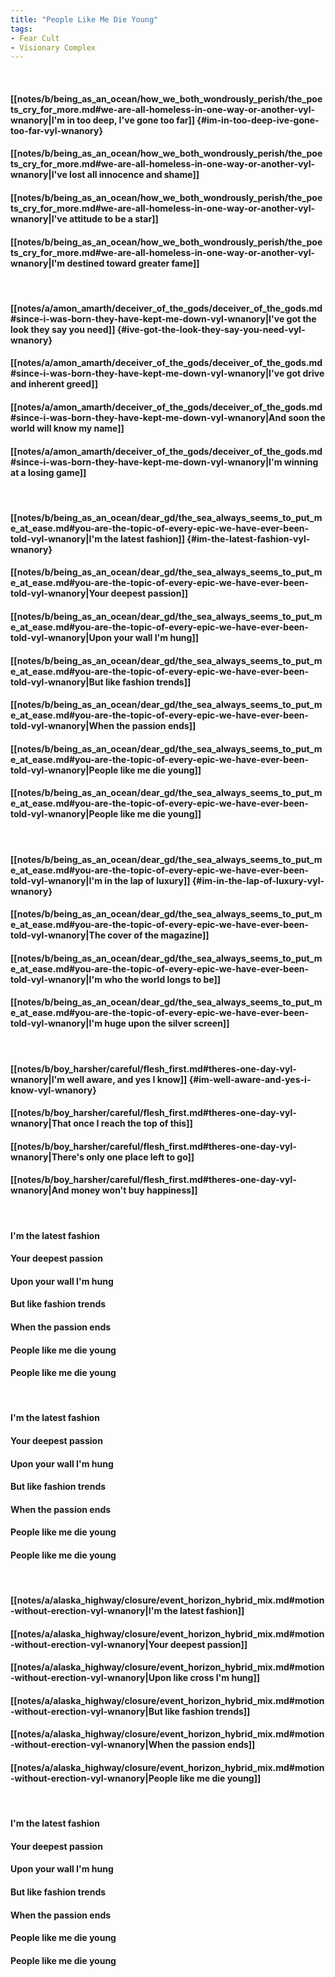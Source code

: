 ```yaml
---
title: "People Like Me Die Young"
tags:
- Fear Cult
- Visionary Complex
---
```

&nbsp;
#### [[notes/b/being_as_an_ocean/how_we_both_wondrously_perish/the_poets_cry_for_more.md#we-are-all-homeless-in-one-way-or-another-vyl-wnanory|I'm in too deep, I've gone too far]] {#im-in-too-deep-ive-gone-too-far-vyl-wnanory}
#### [[notes/b/being_as_an_ocean/how_we_both_wondrously_perish/the_poets_cry_for_more.md#we-are-all-homeless-in-one-way-or-another-vyl-wnanory|I've lost all innocence and shame]]
#### [[notes/b/being_as_an_ocean/how_we_both_wondrously_perish/the_poets_cry_for_more.md#we-are-all-homeless-in-one-way-or-another-vyl-wnanory|I've attitude to be a star]]
#### [[notes/b/being_as_an_ocean/how_we_both_wondrously_perish/the_poets_cry_for_more.md#we-are-all-homeless-in-one-way-or-another-vyl-wnanory|I'm destined toward greater fame]]
&nbsp;
#### [[notes/a/amon_amarth/deceiver_of_the_gods/deceiver_of_the_gods.md#since-i-was-born-they-have-kept-me-down-vyl-wnanory|I've got the look they say you need]] {#ive-got-the-look-they-say-you-need-vyl-wnanory}
#### [[notes/a/amon_amarth/deceiver_of_the_gods/deceiver_of_the_gods.md#since-i-was-born-they-have-kept-me-down-vyl-wnanory|I've got drive and inherent greed]]
#### [[notes/a/amon_amarth/deceiver_of_the_gods/deceiver_of_the_gods.md#since-i-was-born-they-have-kept-me-down-vyl-wnanory|And soon the world will know my name]]
#### [[notes/a/amon_amarth/deceiver_of_the_gods/deceiver_of_the_gods.md#since-i-was-born-they-have-kept-me-down-vyl-wnanory|I'm winning at a losing game]]
&nbsp;
#### [[notes/b/being_as_an_ocean/dear_gd/the_sea_always_seems_to_put_me_at_ease.md#you-are-the-topic-of-every-epic-we-have-ever-been-told-vyl-wnanory|I'm the latest fashion]] {#im-the-latest-fashion-vyl-wnanory}
#### [[notes/b/being_as_an_ocean/dear_gd/the_sea_always_seems_to_put_me_at_ease.md#you-are-the-topic-of-every-epic-we-have-ever-been-told-vyl-wnanory|Your deepest passion]]
#### [[notes/b/being_as_an_ocean/dear_gd/the_sea_always_seems_to_put_me_at_ease.md#you-are-the-topic-of-every-epic-we-have-ever-been-told-vyl-wnanory|Upon your wall I'm hung]]
#### [[notes/b/being_as_an_ocean/dear_gd/the_sea_always_seems_to_put_me_at_ease.md#you-are-the-topic-of-every-epic-we-have-ever-been-told-vyl-wnanory|But like fashion trends]]
#### [[notes/b/being_as_an_ocean/dear_gd/the_sea_always_seems_to_put_me_at_ease.md#you-are-the-topic-of-every-epic-we-have-ever-been-told-vyl-wnanory|When the passion ends]]
#### [[notes/b/being_as_an_ocean/dear_gd/the_sea_always_seems_to_put_me_at_ease.md#you-are-the-topic-of-every-epic-we-have-ever-been-told-vyl-wnanory|People like me die young]]
#### [[notes/b/being_as_an_ocean/dear_gd/the_sea_always_seems_to_put_me_at_ease.md#you-are-the-topic-of-every-epic-we-have-ever-been-told-vyl-wnanory|People like me die young]]
&nbsp;
#### [[notes/b/being_as_an_ocean/dear_gd/the_sea_always_seems_to_put_me_at_ease.md#you-are-the-topic-of-every-epic-we-have-ever-been-told-vyl-wnanory|I'm in the lap of luxury]] {#im-in-the-lap-of-luxury-vyl-wnanory}
#### [[notes/b/being_as_an_ocean/dear_gd/the_sea_always_seems_to_put_me_at_ease.md#you-are-the-topic-of-every-epic-we-have-ever-been-told-vyl-wnanory|The cover of the magazine]]
#### [[notes/b/being_as_an_ocean/dear_gd/the_sea_always_seems_to_put_me_at_ease.md#you-are-the-topic-of-every-epic-we-have-ever-been-told-vyl-wnanory|I'm who the world longs to be]]
#### [[notes/b/being_as_an_ocean/dear_gd/the_sea_always_seems_to_put_me_at_ease.md#you-are-the-topic-of-every-epic-we-have-ever-been-told-vyl-wnanory|I'm huge upon the silver screen]]
&nbsp;
#### [[notes/b/boy_harsher/careful/flesh_first.md#theres-one-day-vyl-wnanory|I'm well aware, and yes I know]] {#im-well-aware-and-yes-i-know-vyl-wnanory}
#### [[notes/b/boy_harsher/careful/flesh_first.md#theres-one-day-vyl-wnanory|That once I reach the top of this]]
#### [[notes/b/boy_harsher/careful/flesh_first.md#theres-one-day-vyl-wnanory|There's only one place left to go]]
#### [[notes/b/boy_harsher/careful/flesh_first.md#theres-one-day-vyl-wnanory|And money won't buy happiness]]
&nbsp;
#### I'm the latest fashion
#### Your deepest passion
#### Upon your wall I'm hung
#### But like fashion trends
#### When the passion ends
#### People like me die young
#### People like me die young
&nbsp;
#### I'm the latest fashion
#### Your deepest passion
#### Upon your wall I'm hung
#### But like fashion trends
#### When the passion ends
#### People like me die young
#### People like me die young
&nbsp;
#### [[notes/a/alaska_highway/closure/event_horizon_hybrid_mix.md#motion-without-erection-vyl-wnanory|I'm the latest fashion]]
#### [[notes/a/alaska_highway/closure/event_horizon_hybrid_mix.md#motion-without-erection-vyl-wnanory|Your deepest passion]]
#### [[notes/a/alaska_highway/closure/event_horizon_hybrid_mix.md#motion-without-erection-vyl-wnanory|Upon like cross I'm hung]]
#### [[notes/a/alaska_highway/closure/event_horizon_hybrid_mix.md#motion-without-erection-vyl-wnanory|But like fashion trends]]
#### [[notes/a/alaska_highway/closure/event_horizon_hybrid_mix.md#motion-without-erection-vyl-wnanory|When the passion ends]]
#### [[notes/a/alaska_highway/closure/event_horizon_hybrid_mix.md#motion-without-erection-vyl-wnanory|People like me die young]]
&nbsp;
#### I'm the latest fashion
#### Your deepest passion
#### Upon your wall I'm hung
#### But like fashion trends
#### When the passion ends
#### People like me die young
#### People like me die young
